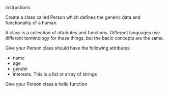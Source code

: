 Instructions

Create a class called Person which defines the generic data and functionality of a human.

A class is a collection of attributes and functions. Different languages use different terminology for these things, but the bacic concepts are the same.

Give your Person class should have the following attributes:

- name
- age
- gender
- interests. This is a list or array of strings

Give your Person class a hello function
